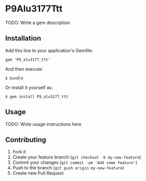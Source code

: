 # P9Alu3177Ttt

TODO: Write a gem description

## Installation

Add this line to your application's Gemfile:

    gem 'P9_alu3177_ttt'

And then execute:

    $ bundle

Or install it yourself as:

    $ gem install P9_alu3177_ttt

## Usage

TODO: Write usage instructions here

## Contributing

1. Fork it
2. Create your feature branch (`git checkout -b my-new-feature`)
3. Commit your changes (`git commit -am 'Add some feature'`)
4. Push to the branch (`git push origin my-new-feature`)
5. Create new Pull Request
